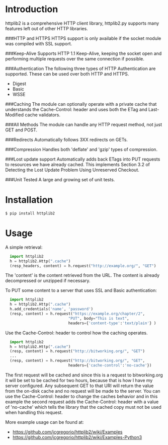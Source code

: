 Introduction
============

httplib2 is a comprehensive HTTP client library, httplib2.py supports many
features left out of other HTTP libraries.

###HTTP and HTTPS
HTTPS support is only available if the socket module was
compiled with SSL support.
    
###Keep-Alive
Supports HTTP 1.1 Keep-Alive, keeping the socket open and
performing multiple requests over the same connection if
possible.
    
###Authentication
The following three types of HTTP Authentication are
supported. These can be used over both HTTP and HTTPS.

* Digest
* Basic
* WSSE

###Caching
The module can optionally operate with a private cache that
understands the Cache-Control: header and uses both the ETag
and Last-Modified cache validators.
    
###All Methods
The module can handle any HTTP request method, not just GET
and POST.
    
###Redirects
Automatically follows 3XX redirects on GETs.
    
###Compression
Handles both 'deflate' and 'gzip' types of compression.
    
###Lost update support
Automatically adds back ETags into PUT requests to resources
we have already cached. This implements Section 3.2 of
Detecting the Lost Update Problem Using Unreserved Checkout.
    
###Unit Tested
A large and growing set of unit tests.


Installation
============


    $ pip install httplib2


Usage
=====

A simple retrieval:

```python
  import httplib2
  h = httplib2.Http(".cache")
  (resp_headers, content) = h.request("http://example.org/", "GET")
```

The 'content' is the content retrieved from the URL. The content
is already decompressed or unzipped if necessary.

To PUT some content to a server that uses SSL and Basic authentication:

```python
  import httplib2
  h = httplib2.Http(".cache")
  h.add_credentials('name', 'password')
  (resp, content) = h.request("https://example.org/chapter/2",
                            "PUT", body="This is text",
                            headers={'content-type':'text/plain'} )
```                            

Use the Cache-Control: header to control how the caching operates.

```python
  import httplib2
  h = httplib2.Http(".cache")
  (resp, content) = h.request("http://bitworking.org/", "GET")
  ...
  (resp, content) = h.request("http://bitworking.org/", "GET",
                            headers={'cache-control':'no-cache'})
```

The first request will be cached and since this is a request
to bitworking.org it will be set to be cached for two hours,
because that is how I have my server configured. Any subsequent
GET to that URI will return the value from the on-disk cache
and no request will be made to the server. You can use the
Cache-Control: header to change the caches behavior and in
this example the second request adds the Cache-Control:
header with a value of 'no-cache' which tells the library
that the cached copy must not be used when handling this request.

More example usage can be found at:

 * https://github.com/jcgregorio/httplib2/wiki/Examples
 * https://github.com/jcgregorio/httplib2/wiki/Examples-Python3
